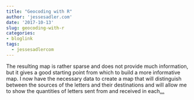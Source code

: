 ```yaml
---
title: "Geocoding with R"
author: 'jessesadler.com'
date: '2017-10-13'
slug: geocoding-with-r
categories:
- bloglink
tags:
  - jessesadlercom
---
```


The resulting map is rather sparse and does not provide much information, but it gives a good starting point from which to build a more informative map. I now have the necessary data to create a map that will distinguish between the sources of the letters and their destinations and will allow me to show the quantities of letters sent from and received in each[... <i class="fas fa-external-link-alt"></i>](https://jessesadler.com/post/geocoding-with-r/)

